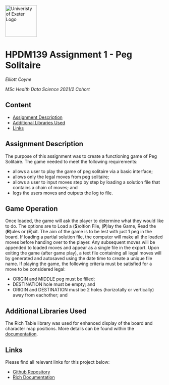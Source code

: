<img src="https://cdn.freelogovectors.net/wp-content/uploads/2020/01/university-of-exeter-logo.png" alt="Univeristy of Exeter Logo" width="100"/>

# HPDM139 Assignment 1 - Peg Solitaire
*Elliott Coyne*

*MSc Health Data Science 2021/2 Cohort*

## Content
- [Assignment Description](#assignment-description)
- [Additional Libraries Used](#additional-libraries-used)
- [Links](#links)

## Assignment Description
The purpose of this assignment was to create a functioning game of Peg Solitaire. The game needed to meet the following requirements:
* allows a user to play the game of peg solitaire via a basic interface;
* allows only the legal moves from peg solitaire;
* allows a user to input moves step by step by loading a solution file that contains a chain of moves; and
* logs the users moves and outputs the log to file.

## Game Operation
Once loaded, the game will ask the player to determine what they would like to do. The options are to Load a (**S**)oltion File, (**P**)lay the Game, Read the (**R**)ules or (**E**)xit.
The aim of the game is to be lest with just 1 peg in the board.
If loading a partial solution file, the computer will make all the loaded moves before handing over to the player. Any subsequent moves will be appended to loaded moves and appear as a single file in the export.
Upon exiting the game (after game play), a text file containing all legal moves will by generated and autosaved using the date time to create a unique file name.
If playing the game, the following criteria must be satisfied for a move to be considered legal:
* ORIGIN and MIDDLE peg must be filled;
* DESTINATION hole must be empty; and
* ORIGIN and DESTINATION must be 2 holes (horizotally or vertically) away from eachother; and

## Additional Libraries Used
The Rich Table library was used for enhanced display of the board and character map positions. More details can be found within the [documentation](https://rich.readthedocs.io/en/stable/introduction.html).

## Links
Please find all relevant links for this project below:

- [Github Repository](https://github.com/tristar82/Peg_Solitaire) 
- [Rich Documentation](https://rich.readthedocs.io/en/stable/introduction.html)